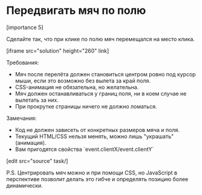 # Передвигать мяч по полю

[importance 5]

Сделайте так, что при клике по полю мяч перемещался на место клика.

[iframe src="solution" height="260" link]

Требования:
<ul>
<li>Мяч после перелёта должен становиться центром ровно под курсор мыши, если это возможно без вылета за край поля.</li>
<li>CSS-анимация не обязательна, но желательна.</li>
<li>Мяч должен останавливаться у границ поля, ни в коем случае не вылетать за них.</li>
<li>При прокрутке страницы ничего не должно ломаться.</li>
</ul>

Замечания:
<ul>
<li>Код не должен зависеть от конкретных размеров мяча и поля.</li>
<li>Текущий HTML/CSS нельзя менять, можно лишь "украшать" (анимация).</li>
<li>Вам пригодятся свойства `event.clientX/event.clientY`</li>
</ul>

[edit src="source" task/]

P.S. Центрировать мяч можно и при помощи CSS, но JavaScript в перспективе позволит делать это гибче и определять позицию более динамически.